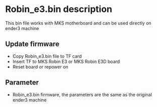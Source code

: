 # Robin_e3.bin description
This bin file works with MKS motherboard and can be used directly on ender3 machine

## Update firmware
- Copy Robin_e3.bin file to TF card
- Insert TF to MKS Robin E3 or MKS Robin E3D board
- Reset board or repower on

## Parameter
- Robin_e3.bin firmware, the parameters are the same as the original ender3 machine

